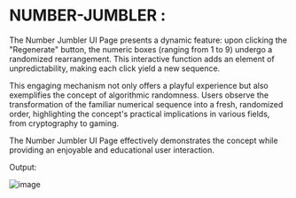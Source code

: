 # NUMBER-JUMBLER :

The Number Jumbler UI Page presents a dynamic feature: upon clicking the "Regenerate" button, the numeric boxes (ranging from 1 to 9) undergo a randomized rearrangement. This interactive function adds an element of unpredictability, making each click yield a new sequence.

This engaging mechanism not only offers a playful experience but also exemplifies the concept of algorithmic randomness. Users observe the transformation of the familiar numerical sequence into a fresh, randomized order, highlighting the concept's practical implications in various fields, from cryptography to gaming.

The Number Jumbler UI Page effectively demonstrates the concept while providing an enjoyable and educational user interaction.

Output:

![image](https://github.com/shaiktahseen/NUMBER-JUMBLER/assets/126344231/e841f57d-a053-430c-ac62-a25172c51a30)
